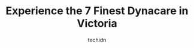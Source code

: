 ---
layout: ampstory
image: https://i0.wp.com/www.auto.or.id/wp-content/uploads/2023/06/lifelabs-medical-laboratory-services-0-victoria-1686324106.jpeg?resize=640,853
author: techidn
featured: false
description: Victoria, British Columbia, Canada is a haven for Dynacare enthusiasts, boasting an impressive array of 7 top-notch establishments. Whether youre a seasoned connoisseur or simply curious to
title: Experience the 7 Finest Dynacare in Victoria
cover:
   title: Experience the 7 Finest Dynacare in Victoria
   subtitle: AUTO.OR.ID
   background: https://www.auto.or.id/wp-content/uploads/2023/06/lifelabs-medical-laboratory-services-0-victoria-1686324106.jpeg

pages: 
 - layout: thirds
   top: <h1>#1 LifeLabs Medical Laboratory Services</h1>
   bottom: "<p>Moving to 100% appointment only was quite a change for me.  But it does work well for patients and staff. It does avoid the crunch times and indeterminate waits. The last</p>"
   background: https://www.auto.or.id/wp-content/uploads/2023/06/lifelabs-medical-laboratory-services-1-victoria-1686324107.jpeg
   backgroundblur: true
 - layout: thirds
   top: <h1>#2 LifeLabs Medical Laboratory Services</h1>
   bottom: "<p>1641 Hillside Ave #220, Victoria, BC V8T 5G1, Canada</p>"
   background: https://www.auto.or.id/wp-content/uploads/2023/06/lifelabs-medical-laboratory-services-2-victoria-1686324108.jpeg
   cta:
      link: https://www.auto.or.id/experience-the-7-finest-dynacare-in-victoria/
      text: Experience the 7 Finest Dynacare in Victoria
 - layout: thirds
   top: <h1>#3 LifeLabs Medical Laboratory Services</h1>
   bottom: "<p>645 Fort St Unit 416, Victoria, BC V8W 1G2, Canada</p>"
   background: https://images.unsplash.com/photo-1634907076255-a56723f9b9ad?ixlib=rb-4.0.3&ixid=MnwxMjA3fDB8MHxwaG90by1wYWdlfHx8fGVufDB8fHx8&auto=format&fit=crop&w=640&h=853&q=80
   cta:
      link: https://www.auto.or.id/experience-the-7-finest-dynacare-in-victoria/
      text: Experience the 7 Finest Dynacare in Victoria
 - layout: thirds
   top: <h1>#4 LifeLabs Medical Laboratory Services</h1>
   bottom: "<p>547 Michigan St #210, Victoria, BC V8V 1S5, Canada</p>"
   background: https://images.unsplash.com/photo-1577696467479-4c92df55c24a?ixlib=rb-4.0.3&ixid=MnwxMjA3fDB8MHxwaG90by1wYWdlfHx8fGVufDB8fHx8&auto=format&fit=crop&w=640&h=853&q=80
   cta:
      link: https://www.auto.or.id/experience-the-7-finest-dynacare-in-victoria/
      text: Experience the 7 Finest Dynacare in Victoria
 - layout: thirds
   top: <h1>#5 LifeLabs Medical Laboratory Services</h1>
   bottom: "<p>890 Esquimalt Rd Unit B, Victoria, BC V9A 3M4, Canada</p>"
   background: https://images.unsplash.com/photo-1632275232150-428816910c50?ixlib=rb-4.0.3&ixid=MnwxMjA3fDB8MHxwaG90by1wYWdlfHx8fGVufDB8fHx8&auto=format&fit=crop&w=640&h=853&q=80
   cta:
      link: https://www.auto.or.id/experience-the-7-finest-dynacare-in-victoria/
      text: Experience the 7 Finest Dynacare in Victoria
 - layout: thirds
   top: <h1>#6 Island Health - Admirals Walk - Medical Laboratory</h1>
   bottom: "<p>1505 Admirals Rd, Victoria, BC V9A 2P8, Canada</p>"
   background: https://images.unsplash.com/photo-1633713368363-2b04dadce462?ixlib=rb-4.0.3&ixid=MnwxMjA3fDB8MHxwaG90by1wYWdlfHx8fGVufDB8fHx8&auto=format&fit=crop&w=640&h=853&q=80
   cta:
      link: https://www.auto.or.id/experience-the-7-finest-dynacare-in-victoria/
      text: Experience the 7 Finest Dynacare in Victoria
 - layout: thirds
   top: <h1>#7 Dynacare Laboratory and Health Services Centre</h1>
   bottom: "<p>230 Victoria St #112, London, ON N6A 2C2, Canada</p>"
   background: https://images.unsplash.com/photo-1639928845361-30872daf785b?ixlib=rb-4.0.3&ixid=MnwxMjA3fDB8MHxwaG90by1wYWdlfHx8fGVufDB8fHx8&auto=format&fit=crop&w=640&h=853&q=80
   cta:
      link: https://www.auto.or.id/experience-the-7-finest-dynacare-in-victoria/
      text: Experience the 7 Finest Dynacare in Victoria
 - layout: thirds
   middle: Continue reading...
   background: https://images.unsplash.com/photo-1639928845095-b2c86c3cde80?ixlib=rb-4.0.3&ixid=MnwxMjA3fDB8MHxwaG90by1wYWdlfHx8fGVufDB8fHx8&auto=format&fit=crop&w=640&h=853&q=80
   cta:
      link: https://www.auto.or.id/experience-the-7-finest-dynacare-in-victoria/
      text: Experience the 7 Finest Dynacare in Victoria

---
